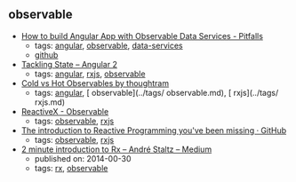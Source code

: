 observable 
---
* [How to build Angular App with Observable Data Services - Pitfalls](http://blog.angular-university.io/how-to-build-angular2-apps-using-rxjs-observable-data-services-pitfalls-to-avoid/)
    * tags: [angular](../tags/angular.md), [observable](../tags/observable.md), [data-services](../tags/data-services.md)
    * [github](https://github.com/jhades/angular2-rxjs-observable-data-services/blob/master/src/state/TodoStore.ts)
* [Tackling State – Angular 2](http://victorsavkin.com/post/137821436516/managing-state-in-angular-2-applications)
    * tags: [angular](../tags/angular.md), [rxjs](../tags/rxjs.md), [observable](../tags/observable.md)
* [Cold vs Hot Observables by thoughtram](https://blog.thoughtram.io/angular/2016/06/16/cold-vs-hot-observables.html)
    * tags: [angular](../tags/angular.md), [ observable](../tags/ observable.md), [ rxjs](../tags/ rxjs.md)
* [ReactiveX - Observable](http://reactivex.io/documentation/observable.html)
    * tags: [observable](../tags/observable.md), [rxjs](../tags/rxjs.md)
* [The introduction to Reactive Programming you've been missing · GitHub](https://gist.github.com/staltz/868e7e9bc2a7b8c1f754)
    * tags: [observable](../tags/observable.md), [rxjs](../tags/rxjs.md)
* [2 minute introduction to Rx – André Staltz – Medium](https://medium.com/@andrestaltz/2-minute-introduction-to-rx-24c8ca793877)
    * published on: 2014-00-30
    * tags: [rx](../tags/rx.md), [observable](../tags/observable.md)
